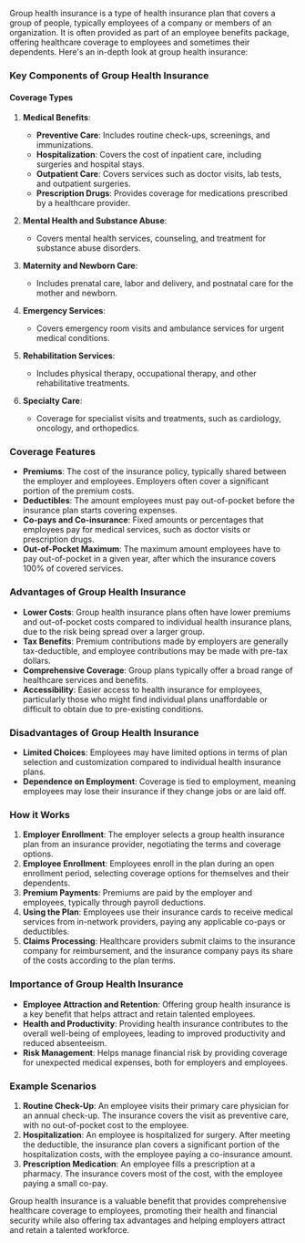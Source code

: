 Group health insurance is a type of health insurance plan that covers a group of people, typically employees of a company or members of an organization. It is often provided as part of an employee benefits package, offering healthcare coverage to employees and sometimes their dependents. Here's an in-depth look at group health insurance:

### Key Components of Group Health Insurance

#### Coverage Types
1. **Medical Benefits**:
   - **Preventive Care**: Includes routine check-ups, screenings, and immunizations.
   - **Hospitalization**: Covers the cost of inpatient care, including surgeries and hospital stays.
   - **Outpatient Care**: Covers services such as doctor visits, lab tests, and outpatient surgeries.
   - **Prescription Drugs**: Provides coverage for medications prescribed by a healthcare provider.

2. **Mental Health and Substance Abuse**:
   - Covers mental health services, counseling, and treatment for substance abuse disorders.

3. **Maternity and Newborn Care**:
   - Includes prenatal care, labor and delivery, and postnatal care for the mother and newborn.

4. **Emergency Services**:
   - Covers emergency room visits and ambulance services for urgent medical conditions.

5. **Rehabilitation Services**:
   - Includes physical therapy, occupational therapy, and other rehabilitative treatments.

6. **Specialty Care**:
   - Coverage for specialist visits and treatments, such as cardiology, oncology, and orthopedics.

### Coverage Features
- **Premiums**: The cost of the insurance policy, typically shared between the employer and employees. Employers often cover a significant portion of the premium costs.
- **Deductibles**: The amount employees must pay out-of-pocket before the insurance plan starts covering expenses.
- **Co-pays and Co-insurance**: Fixed amounts or percentages that employees pay for medical services, such as doctor visits or prescription drugs.
- **Out-of-Pocket Maximum**: The maximum amount employees have to pay out-of-pocket in a given year, after which the insurance covers 100% of covered services.

### Advantages of Group Health Insurance
- **Lower Costs**: Group health insurance plans often have lower premiums and out-of-pocket costs compared to individual health insurance plans, due to the risk being spread over a larger group.
- **Tax Benefits**: Premium contributions made by employers are generally tax-deductible, and employee contributions may be made with pre-tax dollars.
- **Comprehensive Coverage**: Group plans typically offer a broad range of healthcare services and benefits.
- **Accessibility**: Easier access to health insurance for employees, particularly those who might find individual plans unaffordable or difficult to obtain due to pre-existing conditions.

### Disadvantages of Group Health Insurance
- **Limited Choices**: Employees may have limited options in terms of plan selection and customization compared to individual health insurance plans.
- **Dependence on Employment**: Coverage is tied to employment, meaning employees may lose their insurance if they change jobs or are laid off.

### How it Works
1. **Employer Enrollment**: The employer selects a group health insurance plan from an insurance provider, negotiating the terms and coverage options.
2. **Employee Enrollment**: Employees enroll in the plan during an open enrollment period, selecting coverage options for themselves and their dependents.
3. **Premium Payments**: Premiums are paid by the employer and employees, typically through payroll deductions.
4. **Using the Plan**: Employees use their insurance cards to receive medical services from in-network providers, paying any applicable co-pays or deductibles.
5. **Claims Processing**: Healthcare providers submit claims to the insurance company for reimbursement, and the insurance company pays its share of the costs according to the plan terms.

### Importance of Group Health Insurance
- **Employee Attraction and Retention**: Offering group health insurance is a key benefit that helps attract and retain talented employees.
- **Health and Productivity**: Providing health insurance contributes to the overall well-being of employees, leading to improved productivity and reduced absenteeism.
- **Risk Management**: Helps manage financial risk by providing coverage for unexpected medical expenses, both for employers and employees.

### Example Scenarios
1. **Routine Check-Up**: An employee visits their primary care physician for an annual check-up. The insurance covers the visit as preventive care, with no out-of-pocket cost to the employee.
2. **Hospitalization**: An employee is hospitalized for surgery. After meeting the deductible, the insurance plan covers a significant portion of the hospitalization costs, with the employee paying a co-insurance amount.
3. **Prescription Medication**: An employee fills a prescription at a pharmacy. The insurance covers most of the cost, with the employee paying a small co-pay.

Group health insurance is a valuable benefit that provides comprehensive healthcare coverage to employees, promoting their health and financial security while also offering tax advantages and helping employers attract and retain a talented workforce.